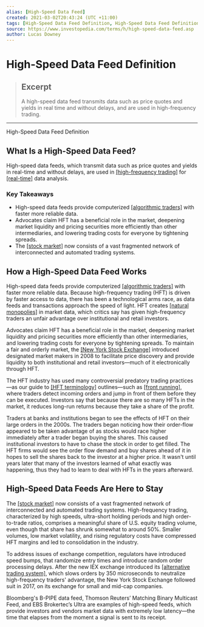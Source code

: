 ```yaml
---
alias: [High-Speed Data Feed]
created: 2021-03-02T20:43:24 (UTC +11:00)
tags: [High-Speed Data Feed Definition, High-Speed Data Feed Definition]
source: https://www.investopedia.com/terms/h/high-speed-data-feed.asp
author: Lucas Downey
---
```


# High-Speed Data Feed Definition

> ## Excerpt
> A high-speed data feed transmits data such as price quotes and yields in real time and without delays, and are used in high-frequency trading.

---

High-Speed Data Feed Definition
## What Is a High-Speed Data Feed?

High-speed data feeds, which transmit data such as price quotes and yields in real-time and without delays, are used in [[high-frequency trading]](https://www.investopedia.com/terms/h/high-frequency-trading.asp) for [[real-time]](https://www.investopedia.com/terms/r/real_time.asp) data analysis.

### Key Takeaways

-   High-speed data feeds provide computerized [[algorithmic traders]](https://www.investopedia.com/terms/a/algorithmictrading.asp) with faster more reliable data.
-   Advocates claim HFT has a beneficial role in the market, deepening market liquidity and pricing securities more efficiently than other intermediaries, and lowering trading costs for everyone by tightening spreads.
-   The [[stock market]](https://www.investopedia.com/terms/s/stockmarket.asp) now consists of a vast fragmented network of interconnected and automated trading systems.

## How a High-Speed Data Feed Works

High-speed data feeds provide computerized [[algorithmic traders]](https://www.investopedia.com/terms/a/algorithmictrading.asp) with faster more reliable data. Because high-frequency trading (HFT) is driven by faster access to data, there has been a technological arms race, as data feeds and transactions approach the speed of light. HFT creates [[natural monopolies]](https://www.investopedia.com/terms/n/natural_monopoly.asp) in market data, which critics say has given high-frequency traders an unfair advantage over institutional and retail investors.

Advocates claim HFT has a beneficial role in the market, deepening market liquidity and pricing securities more efficiently than other intermediaries, and lowering trading costs for everyone by tightening spreads. To maintain a fair and orderly market, the [[New York Stock Exchange]](https://www.investopedia.com/terms/n/nyse.asp) introduced designated market makers in 2008 to facilitate price discovery and provide liquidity to both institutional and retail investors—much of it electronically through HFT.

The HFT industry has used many controversial predatory trading practices—as our guide to [[HFT terminology]](https://www.investopedia.com/articles/active-trading/042414/youd-better-know-your-highfrequency-trading-terminology.asp) outlines—such as [[front running]](https://www.investopedia.com/terms/f/frontrunning.asp), where traders detect incoming orders and jump in front of them before they can be executed. Investors say that because there are so many HFTs in the market, it reduces long-run returns because they take a share of the profit.

Traders at banks and institutions began to see the effects of HFT on their large orders in the 2000s. The traders began noticing how their order-flow appeared to be taken advantage of as stocks would race higher immediately after a trader began buying the shares. This caused institutional investors to have to chase the stock in order to get filled. The HFT firms would see the order flow demand and buy shares ahead of it in hopes to sell the shares back to the investor at a higher price. It wasn't until years later that many of the investors learned of what exactly was happening, thus they had to learn to deal with HFTs in the years afterward.

## High-Speed Data Feeds Are Here to Stay

The [[stock market]](https://www.investopedia.com/terms/s/stockmarket.asp) now consists of a vast fragmented network of interconnected and automated trading systems. High-frequency trading, characterized by high speeds, ultra-short holding periods and high order-to-trade ratios, comprises a meaningful share of U.S. equity trading volume, even though that share has shrunk somewhat to around 50%. Smaller volumes, low market volatility, and rising regulatory costs have compressed HFT margins and led to consolidation in the industry.

To address issues of exchange competition, regulators have introduced speed bumps, that randomize entry times and introduce random order processing delays. After the new IEX exchange introduced its [[alternative trading system]](https://www.investopedia.com/terms/a/alternative-trading-system.asp), which slows orders by 350 microseconds to neutralize high-frequency traders' advantage, the New York Stock Exchange followed suit in 2017, on its exchange for small and mid-cap companies.

Bloomberg's B-PIPE data feed, Thomson Reuters’ Matching Binary Multicast Feed, and EBS Brokertec’s Ultra are examples of high-speed feeds, which provide investors and vendors market data with extremely low latency—the time that elapses from the moment a signal is sent to its receipt.
